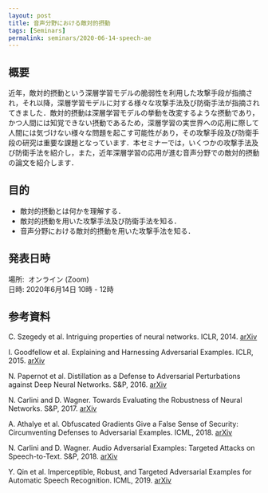```yaml
---
layout: post
title: 音声分野における敵対的摂動
tags: [Seminars]
permalink: seminars/2020-06-14-speech-ae
---
```


## 概要
近年，敵対的摂動という深層学習モデルの脆弱性を利用した攻撃手段が指摘され，それ以降，深層学習モデルに対する様々な攻撃手法及び防衛手法が指摘されてきました．敵対的摂動は深層学習モデルの挙動を改変するような摂動であり，かつ人間には知覚できない摂動であるため，深層学習の実世界への応用に際して人間には気づけない様々な問題を起こす可能性があり，その攻撃手段及び防衛手段の研究は重要な課題となっています．本セミナーでは，いくつかの攻撃手法及び防衛手法を紹介し，また，近年深層学習の応用が進む音声分野での敵対的摂動の論文を紹介します．

## 目的
- 敵対的摂動とは何かを理解する．
- 敵対的摂動を用いた攻撃手法及び防衛手法を知る．
- 音声分野における敵対的摂動を用いた攻撃手法を知る．

## 発表日時
場所:  オンライン (Zoom) \
日時: 2020年6月14日 10時 - 12時

## 参考資料
C. Szegedy et al. Intriguing properties of neural networks. ICLR, 2014. [arXiv](https://arxiv.org/abs/1312.6199)

I. Goodfellow et al. Explaining and Harnessing Adversarial Examples. ICLR, 2015. [arXiv](https://arxiv.org/abs/1412.6572)

N. Papernot et al. Distillation as a Defense to Adversarial Perturbations against Deep Neural Networks. S&P, 2016. [arXiv](https://arxiv.org/abs/1511.04508)

N. Carlini and D. Wagner. Towards Evaluating the Robustness of Neural Networks. S&P, 2017. [arXiv](https://arxiv.org/abs/1608.04644)

A. Athalye et al. Obfuscated Gradients Give a False Sense of Security: Circumventing Defenses to Adversarial Examples. ICML, 2018. [arXiv](https://arxiv.org/abs/1802.00420)

N. Carlini and D. Wagner. Audio Adversarial Examples: Targeted Attacks on Speech-to-Text. S&P, 2018. [arXiv](https://arxiv.org/abs/1801.01944)

Y. Qin et al. Imperceptible, Robust, and Targeted Adversarial Examples for Automatic Speech Recognition. ICML, 2019. [arXiv](https://arxiv.org/abs/1903.10346)